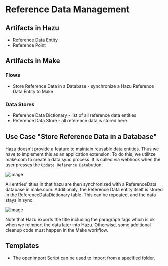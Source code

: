 # Reference Data Management

## Artifacts in Hazu
* Reference Data Entity
* Reference Point

## Artifacts in Make
### Flows
* Store Reference Data in a Database - synchronize a Hazu Reference Data Entity to Make

### Data Stores
* Reference Data Dictionary - list of all reference data entities
* Reference Data Store - all reference data is stored here

## Use Case "Store Reference Data in a Database"

Hazu doesn't provide a feature to maintain reusable data entities. Thus we have to implement this as an application extension.
To do this, we utilitze make.com to create a data sync process. It is called via webhook when the user presses the ```Update Reference Data```button.

![image](https://github.com/selfscrum/hazupatterns/assets/64983267/48cec5f6-25c3-4c04-99a3-d0834f59cbea)

All entries' titles in that hazu are then synchronized with a ReferenceData database in make.com. Additionaly, the Reference Data entity itself is stored in the ReferenceDataDictionary table. This can be repeated, and the data stays in sync.

![image](https://github.com/selfscrum/hazupatterns/assets/64983267/15a04db9-1e43-4670-8ac5-60a5a3a7d73a)

Note that Hazu exports the title including the paragraph tags which is ok when we reimport the data later into Hazu. Otherwise, some additional cleanup code must happen in the Make workflow.

## Templates

* The openImport Script can be used to import from a specified folder.